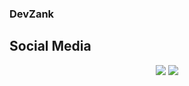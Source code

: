 ### DevZank

<p></p>

<h2> Social Media </h2>
  <p align="center">
    <a href="https://br.linkedin.com/in/isaac-martins-55a885284"><img src="https://img.icons8.com/external-those-icons-flat-those-icons/96/external-LinkedIn-Logo-social-media-those-icons-flat-those-icons.png"></a>
    <a href="https://www.instagram.com/isaacbymartins_?igsh=ZmV0dGMzczRuY3Bl"><img src="https://img.icons8.com/3d-fluency/94/instagram-new.png"></a>
  </p>
<!--
**DevZank/DevZank** is a ✨ _special_ ✨ repository because its `README.md` (this file) appears on your GitHub profile.

Here are some ideas to get you started:

- 🔭 I’m currently working on ...
- 🌱 I’m currently learning ...
- 👯 I’m looking to collaborate on ...
- 🤔 I’m looking for help with ...
- 💬 Ask me about ...
- 📫 How to reach me: ...
- 😄 Pronouns: ...
- ⚡ Fun fact: ...
-->
